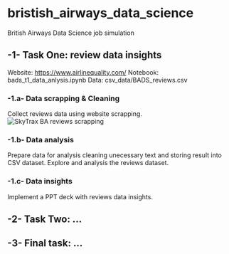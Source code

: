 # bristish_airways_data_science
British Airways Data Science job simulation

## -1- Task One: review data insights
Website: https://www.airlinequality.com/
Notebook: bads_t1_data_anlysis.ipynb
Data: csv_data/BADS_reviews.csv

### -1.a- Data scrapping & Cleaning
Collect reviews data using website scrapping.
![SkyTrax BA reviews scrapping](https://github.com/Teky-Teka/bristish_airways_data_science/blob/master/BADS%20SkyTrax%20review%20scrapping%20CE%202024-01-03%20%C3%A0%2017.02.04.png?raw=true)


### -1.b- Data analysis
Prepare data for analysis cleaning unecessary text and storing result into CSV dataset.
Explore and analysis the reviews dataset.

### -1.c- Data insights
Implement a PPT deck with reviews data insights.

## -2- Task Two: ...

## -3- Final task: ...
